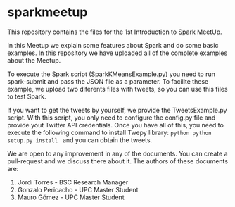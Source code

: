 # sparkmeetup
This repository contains the files for the 1st Introduction to Spark MeetUp.

In this Meetup we explain some features about Spark and do some basic examples. In this repository we have uploaded all of the complete examples about the Meetup.

To execute the Spark script (SparkKMeansExample.py) you need to run spark-submit and pass the JSON file as a parameter. To facilite these example, we upload two diferents files with tweets, so you can use this files to test Spark.

If you want to get the tweets by yourself, we provide the TweetsExample.py script. With this script, you only need to configure the config.py file and provide yout Twitter API credentials. Once you have all of this, you need to execute the following command to install Twepy library: ```python python setup.py install ``` and you can obtain the tweets.

We are open to any improvement in any of the documents. You can create a pull-request and we discuss there about it.
The authors of these documents are:
  1. Jordi Torres - BSC Research Manager
  2. Gonzalo Pericacho - UPC Master Student
  3. Mauro Gómez - UPC Master Student
